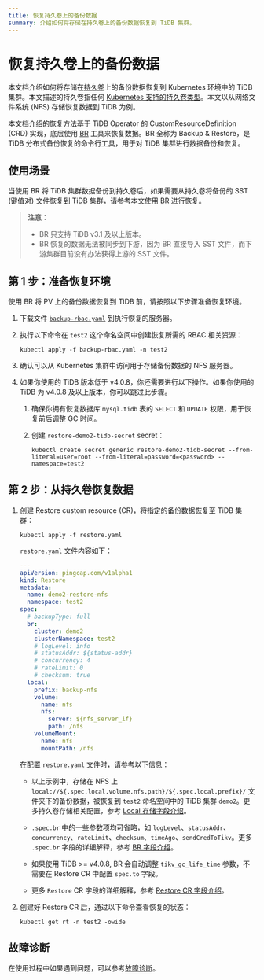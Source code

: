 ```yaml
---
title: 恢复持久卷上的备份数据
summary: 介绍如何将存储在持久卷上的备份数据恢复到 TiDB 集群。
---
```


# 恢复持久卷上的备份数据

本文档介绍如何将存储在[持久卷](https://kubernetes.io/zh/docs/concepts/storage/persistent-volumes/)上的备份数据恢复到 Kubernetes 环境中的 TiDB 集群。本文描述的持久卷指任何 [Kubernetes 支持的持久卷类型](https://kubernetes.io/zh/docs/concepts/storage/persistent-volumes/#types-of-persistent-volumes)。本文以从网络文件系统 (NFS) 存储恢复数据到 TiDB 为例。

本文档介绍的恢复方法基于 TiDB Operator 的 CustomResourceDefinition (CRD) 实现，底层使用 [BR](https://docs.pingcap.com/zh/tidb/stable/backup-and-restore-tool/) 工具来恢复数据。BR 全称为 Backup & Restore，是 TiDB 分布式备份恢复的命令行工具，用于对 TiDB 集群进行数据备份和恢复。

## 使用场景

当使用 BR 将 TiDB 集群数据备份到持久卷后，如果需要从持久卷将备份的 SST (键值对) 文件恢复到 TiDB 集群，请参考本文使用 BR 进行恢复。

> **注意：**
>
> - BR 只支持 TiDB v3.1 及以上版本。
> - BR 恢复的数据无法被同步到下游，因为 BR 直接导入 SST 文件，而下游集群目前没有办法获得上游的 SST 文件。

## 第 1 步：准备恢复环境

使用 BR 将 PV 上的备份数据恢复到 TiDB 前，请按照以下步骤准备恢复环境。

1. 下载文件 [`backup-rbac.yaml`](https://github.com/pingcap/tidb-operator/blob/v1.6.1/manifests/backup/backup-rbac.yaml) 到执行恢复的服务器。

2. 执行以下命令在 `test2` 这个命名空间中创建恢复所需的 RBAC 相关资源：

    
    ```shell
    kubectl apply -f backup-rbac.yaml -n test2
    ```

3. 确认可以从 Kubernetes 集群中访问用于存储备份数据的 NFS 服务器。

4. 如果你使用的 TiDB 版本低于 v4.0.8，你还需要进行以下操作。如果你使用的 TiDB 为 v4.0.8 及以上版本，你可以跳过此步骤。

    1. 确保你拥有恢复数据库 `mysql.tidb` 表的 `SELECT` 和 `UPDATE` 权限，用于恢复前后调整 GC 时间。

    2. 创建 `restore-demo2-tidb-secret` secret：

        
        ```shell
        kubectl create secret generic restore-demo2-tidb-secret --from-literal=user=root --from-literal=password=<password> --namespace=test2
        ```

## 第 2 步：从持久卷恢复数据

1. 创建 Restore custom resource (CR)，将指定的备份数据恢复至 TiDB 集群：

    
    ```shell
    kubectl apply -f restore.yaml
    ```

    `restore.yaml` 文件内容如下：

    ```yaml
    ---
    apiVersion: pingcap.com/v1alpha1
    kind: Restore
    metadata:
      name: demo2-restore-nfs
      namespace: test2
    spec:
      # backupType: full
      br:
        cluster: demo2
        clusterNamespace: test2
        # logLevel: info
        # statusAddr: ${status-addr}
        # concurrency: 4
        # rateLimit: 0
        # checksum: true
      local:
        prefix: backup-nfs
        volume:
          name: nfs
          nfs:
            server: ${nfs_server_if}
            path: /nfs
        volumeMount:
          name: nfs
          mountPath: /nfs
    ```

    在配置 `restore.yaml` 文件时，请参考以下信息：

    - 以上示例中，存储在 NFS 上 `local://${.spec.local.volume.nfs.path}/${.spec.local.prefix}/` 文件夹下的备份数据，被恢复到 `test2` 命名空间中的 TiDB 集群 `demo2`。更多持久卷存储相关配置，参考 [Local 存储字段介绍](backup-restore-cr.md#local-存储字段介绍)。

    - `.spec.br` 中的一些参数项均可省略，如 `logLevel`、`statusAddr`、`concurrency`、`rateLimit`、`checksum`、`timeAgo`、`sendCredToTikv`。更多 `.spec.br` 字段的详细解释，参考 [BR 字段介绍](backup-restore-cr.md#br-字段介绍)。

    - 如果使用 TiDB >= v4.0.8, BR 会自动调整 `tikv_gc_life_time` 参数，不需要在 Restore CR 中配置 `spec.to` 字段。

    - 更多 `Restore` CR 字段的详细解释，参考 [Restore CR 字段介绍](backup-restore-cr.md#restore-cr-字段介绍)。

2. 创建好 Restore CR 后，通过以下命令查看恢复的状态：

    
    ```shell
    kubectl get rt -n test2 -owide
    ```

## 故障诊断

在使用过程中如果遇到问题，可以参考[故障诊断](deploy-failures.md)。
